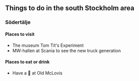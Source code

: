 ## Things to do in the south Stockholm area
### Södertälje
#### Places to visit
- The museum Tom Tit's Experiment
- MW-hallen at Scania to see the new truck generation

#### Places to eat or drink
- Have a :beer: at Old McLovis
